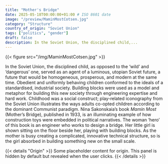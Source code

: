 ```yaml
---
title: "Mother's Bridge"
date: 2025-05-18T00:00:00+01:00 # ISO 8601 date
image: "/preview/MaminMostCotsen.jpg"
category: "Structure"
country_of_origin: "Soviet Union"
tags: ["politics", "gender"]
draft: false
description: In the Soviet Union, the disciplined child,...
---
```


{{< figure src="/img/MaminMostCotsen.jpg" >}}

In the Soviet Union, the disciplined child, as opposed to the ‘wild’ and ‘dangerous’ one, served as an agent of a luminous, utopian Soviet future, a future that would be homogeneous, prosperous, and modern at the same time. Obedient and uniformly behaving children conformed to the ideals of a standardised, industrial society. Building blocks were used as a model and metaphor for building this new society through engineering expertise and hard work. Childhood was a social construct; play-related iconography from the Soviet Union illustrates the ways adults co-opted children according to the dominant Communist paradigm. Nina Sakonskaia’s book *Mamin Most* (Mother’s Bridge), published in 1933, is an illuminating example of how construction toys were embedded in political narratives. The woman ‘hero’ of this book is an engineer who works to design a bridge. Her little girl is shown sitting on the floor beside her, playing with building blocks. As the mother is busy creating a complicated, innovative technical structure, so is the girl absorbed in building something new on the small scale. 


{{< details "Origin" >}}
Some placeholder content for origin. This panel is hidden by default but revealed when the user clicks.
{{< /details >}}


